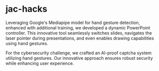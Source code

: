 # jac-hacks

Leveraging Google's Mediapipe model for hand gesture detection, enhanced with additional training, we developed a dynamic PowerPoint controller. This innovative tool seamlessly switches slides, navigates the laser pointer during presentations, and even enables drawing capabilities using hand gestures. 

For the cybersecurity challenge, we crafted an AI-proof captcha system utilizing hand gestures. Our innovative approach ensures robust security while enhancing user experience. 
